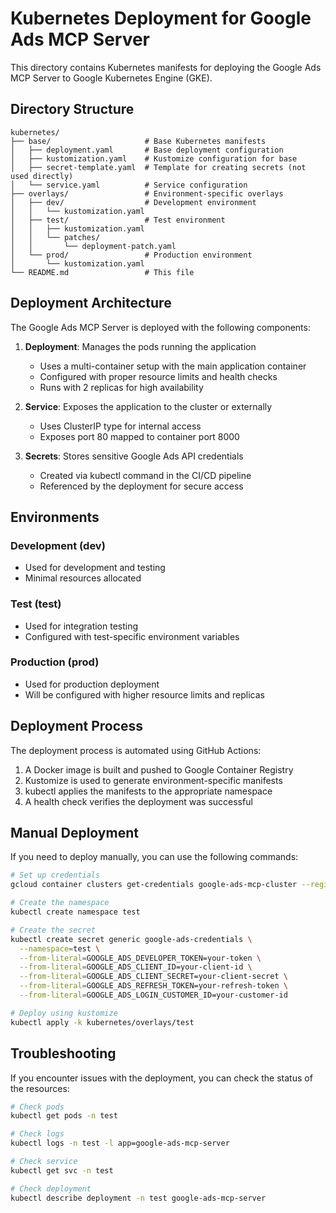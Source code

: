 # Kubernetes Deployment for Google Ads MCP Server

This directory contains Kubernetes manifests for deploying the Google Ads MCP Server to Google Kubernetes Engine (GKE).

## Directory Structure

```
kubernetes/
├── base/                     # Base Kubernetes manifests
│   ├── deployment.yaml       # Base deployment configuration
│   ├── kustomization.yaml    # Kustomize configuration for base
│   ├── secret-template.yaml  # Template for creating secrets (not used directly)
│   └── service.yaml          # Service configuration
├── overlays/                 # Environment-specific overlays
│   ├── dev/                  # Development environment
│   │   └── kustomization.yaml
│   ├── test/                 # Test environment
│   │   ├── kustomization.yaml
│   │   └── patches/
│   │       └── deployment-patch.yaml
│   └── prod/                 # Production environment
│       └── kustomization.yaml
└── README.md                 # This file
```

## Deployment Architecture

The Google Ads MCP Server is deployed with the following components:

1. **Deployment**: Manages the pods running the application
   - Uses a multi-container setup with the main application container
   - Configured with proper resource limits and health checks
   - Runs with 2 replicas for high availability

2. **Service**: Exposes the application to the cluster or externally
   - Uses ClusterIP type for internal access
   - Exposes port 80 mapped to container port 8000

3. **Secrets**: Stores sensitive Google Ads API credentials
   - Created via kubectl command in the CI/CD pipeline
   - Referenced by the deployment for secure access

## Environments

### Development (dev)
- Used for development and testing
- Minimal resources allocated

### Test (test)
- Used for integration testing
- Configured with test-specific environment variables

### Production (prod)
- Used for production deployment
- Will be configured with higher resource limits and replicas

## Deployment Process

The deployment process is automated using GitHub Actions:

1. A Docker image is built and pushed to Google Container Registry
2. Kustomize is used to generate environment-specific manifests
3. kubectl applies the manifests to the appropriate namespace
4. A health check verifies the deployment was successful

## Manual Deployment

If you need to deploy manually, you can use the following commands:

```bash
# Set up credentials
gcloud container clusters get-credentials google-ads-mcp-cluster --region us-central1

# Create the namespace
kubectl create namespace test

# Create the secret
kubectl create secret generic google-ads-credentials \
  --namespace=test \
  --from-literal=GOOGLE_ADS_DEVELOPER_TOKEN=your-token \
  --from-literal=GOOGLE_ADS_CLIENT_ID=your-client-id \
  --from-literal=GOOGLE_ADS_CLIENT_SECRET=your-client-secret \
  --from-literal=GOOGLE_ADS_REFRESH_TOKEN=your-refresh-token \
  --from-literal=GOOGLE_ADS_LOGIN_CUSTOMER_ID=your-customer-id

# Deploy using kustomize
kubectl apply -k kubernetes/overlays/test
```

## Troubleshooting

If you encounter issues with the deployment, you can check the status of the resources:

```bash
# Check pods
kubectl get pods -n test

# Check logs
kubectl logs -n test -l app=google-ads-mcp-server

# Check service
kubectl get svc -n test

# Check deployment
kubectl describe deployment -n test google-ads-mcp-server
``` 